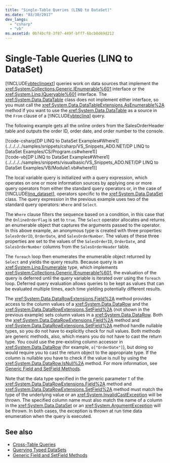 ```yaml
---
title: "Single-Table Queries (LINQ to DataSet)"
ms.date: "03/30/2017"
dev_langs: 
  - "csharp"
  - "vb"
ms.assetid: 0b74bcf8-3f87-449f-bff7-6bcb0d69d212
---
```

# Single-Table Queries (LINQ to DataSet)
[!INCLUDE[vbteclinqext](../../../../includes/vbteclinqext-md.md)] queries work on data sources that implement the <xref:System.Collections.Generic.IEnumerable%601> interface or the <xref:System.Linq.IQueryable%601> interface. The <xref:System.Data.DataTable> class does not implement either interface, so you must call the <xref:System.Data.DataTableExtensions.AsEnumerable%2A> method if you want to use the <xref:System.Data.DataTable> as a source in the `From` clause of a [!INCLUDE[vbteclinq](../../../../includes/vbteclinq-md.md)] query.  
  
 The following example gets all the online orders from the SalesOrderHeader table and outputs the order ID, order date, and order number to the console.  
  
 [!code-csharp[DP LINQ to DataSet Examples#Where1](../../../../samples/snippets/csharp/VS_Snippets_ADO.NET/DP LINQ to DataSet Examples/CS/Program.cs#where1)]  
 [!code-vb[DP LINQ to DataSet Examples#Where1](../../../../samples/snippets/visualbasic/VS_Snippets_ADO.NET/DP LINQ to DataSet Examples/VB/Module1.vb#where1)] 
  
 The local variable query is initialized with a query expression, which operates on one or more information sources by applying one or more query operators from either the standard query operators or, in the case of [!INCLUDE[linq_dataset](../../../../includes/linq-dataset-md.md)], operators specific to the <xref:System.Data.DataSet> class. The query expression in the previous example uses two of the standard query operators: `Where` and `Select`.  
  
 The `Where` clause filters the sequence based on a condition, in this case that the `OnlineOrderFlag` is set to `true`. The `Select` operator allocates and returns an enumerable object that captures the arguments passed to the operator. In this above example, an anonymous type is created with three properties: `SalesOrderID`, `OrderDate`, and `SalesOrderNumber`. The values of these three properties are set to the values of the `SalesOrderID`, `OrderDate`, and `SalesOrderNumber` columns from the `SalesOrderHeader` table.  
  
 The `foreach` loop then enumerates the enumerable object returned by `Select` and yields the query results. Because query is an <xref:System.Linq.Enumerable> type, which implements <xref:System.Collections.Generic.IEnumerable%601>, the evaluation of the query is deferred until the query variable is iterated over using the `foreach` loop. Deferred query evaluation allows queries to be kept as values that can be evaluated multiple times, each time yielding potentially different results.  
  
 The <xref:System.Data.DataRowExtensions.Field%2A> method provides access to the column values of a <xref:System.Data.DataRow> and the <xref:System.Data.DataRowExtensions.SetField%2A> (not shown in the previous example) sets column values in a <xref:System.Data.DataRow>. Both the <xref:System.Data.DataRowExtensions.Field%2A> method and <xref:System.Data.DataRowExtensions.SetField%2A> method handle nullable types, so you do not have to explicitly check for null values. Both methods are generic methods, also, which means you do not have to cast the return type. You could use the pre-existing column accessor in <xref:System.Data.DataRow> (for example, `o["OrderDate"]`), but doing so would require you to cast the return object to the appropriate type.  If the column is nullable you have to check if the value is null by using the <xref:System.Data.DataRow.IsNull%2A> method. For more information, see [Generic Field and SetField Methods](../../../../docs/framework/data/adonet/generic-field-and-setfield-methods-linq-to-dataset.md).  
  
 Note that the data type specified in the generic parameter `T` of the <xref:System.Data.DataRowExtensions.Field%2A> method and <xref:System.Data.DataRowExtensions.SetField%2A> method must match the type of the underlying value or an <xref:System.InvalidCastException> will be thrown. The specified column name must also match the name of a column in the <xref:System.Data.DataSet> or an <xref:System.ArgumentException> will be thrown. In both cases, the exception is thrown at run time data enumeration when the query is executed.  
  
## See also
- [Cross-Table Queries](../../../../docs/framework/data/adonet/cross-table-queries-linq-to-dataset.md)
- [Querying Typed DataSets](../../../../docs/framework/data/adonet/querying-typed-datasets.md)
- [Generic Field and SetField Methods](../../../../docs/framework/data/adonet/generic-field-and-setfield-methods-linq-to-dataset.md)
